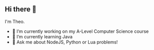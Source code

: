 ## Hi there 👋

I'm Theo.

- 🔭 I’m currently working on my A-Level Computer Science course
- 🌱 I’m currently learning Java
- 💬 Ask me about NodeJS, Python or Lua problems!

<!--
**Sibyrd/Sibyrd** is a ✨ _special_ ✨ repository because its `README.md` (this file) appears on your GitHub profile.

Here are some ideas to get you started:

- 🔭 I’m currently working on ...
- 🌱 I’m currently learning ...
- 👯 I’m looking to collaborate on ...
- 🤔 I’m looking for help with ...
- 💬 Ask me about ...
- 📫 How to reach me: ...
- 😄 Pronouns: ...
- ⚡ Fun fact: ...
-->
